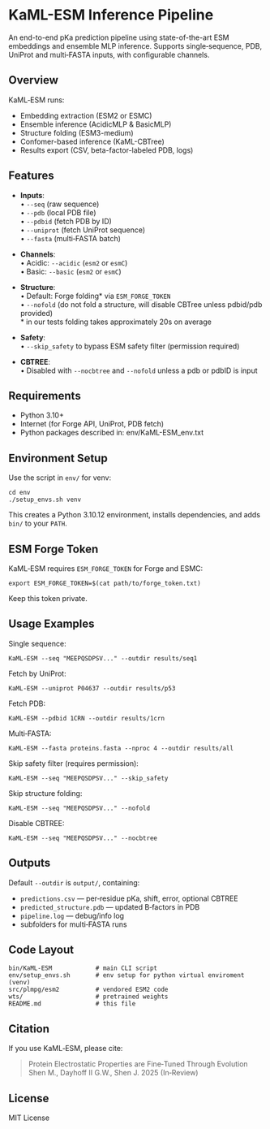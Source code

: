 # KaML-ESM Inference Pipeline

An end-to-end pKa prediction pipeline using state-of-the-art ESM embeddings
and ensemble MLP inference. Supports single‑sequence, PDB, UniProt and
multi‑FASTA inputs, with configurable channels.

## Overview

KaML‑ESM runs:
- Embedding extraction (ESM2 or ESMC)
- Ensemble inference (AcidicMLP & BasicMLP)
- Structure folding (ESM3-medium)
- Confomer-based inference (KaML-CBTree)
- Results export (CSV, beta-factor-labeled PDB, logs)

## Features

- **Inputs**:  
    • `--seq` (raw sequence)  
    • `--pdb` (local PDB file)  
    • `--pdbid` (fetch PDB by ID)  
    • `--uniprot` (fetch UniProt sequence)  
    • `--fasta` (multi‑FASTA batch)

- **Channels**:  
    • Acidic: `--acidic` (`esm2` or `esmC`)  
    • Basic:  `--basic`  (`esm2` or `esmC`)

- **Structure**:  
    • Default: Forge folding* via `ESM_FORGE_TOKEN`  
    • `--nofold` (do not fold a structure, will disable CBTree unless pdbid/pdb provided)  
        \* in our tests folding takes approximately 20s on average

- **Safety**:  
    • `--skip_safety` to bypass ESM safety filter (permission required)  

- **CBTREE**:  
    • Disabled with `--nocbtree` and `--nofold` unless a pdb or pdbID is input 

## Requirements

- Python 3.10+
- Internet (for Forge API, UniProt, PDB fetch)
- Python packages described in: env/KaML-ESM_env.txt

## Environment Setup

Use the script in `env/` for venv:

    cd env
    ./setup_envs.sh venv

This creates a Python 3.10.12 environment, installs dependencies, and
adds `bin/` to your `PATH`.

## ESM Forge Token

KaML‑ESM requires `ESM_FORGE_TOKEN` for Forge and ESMC:

    export ESM_FORGE_TOKEN=$(cat path/to/forge_token.txt)

Keep this token private.

## Usage Examples

Single sequence:

    KaML-ESM --seq "MEEPQSDPSV..." --outdir results/seq1

Fetch by UniProt:

    KaML-ESM --uniprot P04637 --outdir results/p53

Fetch PDB:

    KaML-ESM --pdbid 1CRN --outdir results/1crn

Multi‑FASTA:

    KaML-ESM --fasta proteins.fasta --nproc 4 --outdir results/all

Skip safety filter (requires permission):

    KaML-ESM --seq "MEEPQSDPSV..." --skip_safety

Skip structure folding:

    KaML-ESM --seq "MEEPQSDPSV..." --nofold

Disable CBTREE:

    KaML-ESM --seq "MEEPQSDPSV..." --nocbtree

## Outputs

Default `--outdir` is `output/`, containing:

- `predictions.csv`  — per‑residue pKa, shift, error, optional CBTREE  
- `predicted_structure.pdb`  — updated B‑factors in PDB  
- `pipeline.log`  — debug/info log  
- subfolders for multi‑FASTA runs  

## Code Layout

    bin/KaML-ESM            # main CLI script
    env/setup_envs.sh       # env setup for python virtual enviroment (venv)
    src/plmpg/esm2          # vendored ESM2 code
    wts/                    # pretrained weights
    README.md               # this file

## Citation

If you use KaML‑ESM, please cite:

> Protein Electrostatic Properties are Fine‑Tuned Through Evolution  
> Shen M., Dayhoff II G.W., Shen J. 2025 (In‑Review)

## License

MIT License

